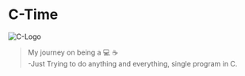 # C-Time 
![C-Logo](https://www.google.com/search?q=c+programming+language+icon&sxsrf=ALeKk02RvHREwqALbqW4xLqBvRmPbhESlA:1584775455341&source=lnms&tbm=isch&sa=X&ved=2ahUKEwj2zcHQhKvoAhXYbn0KHZqaCvcQ_AUoAXoECA0QAw&biw=958&bih=965#imgrc=q6x9Kro90vm_QM)
>My journey on being a :computer: :coffee:  
-Just Trying to do anything and everything, single program in C.

